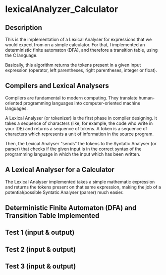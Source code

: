 # lexicalAnalyzer_Calculator

## Description
This is the implementation of a Lexical Analyser for expressions that we would expect from on a simple calculator. For that, I implemented an deterministic finite automaton (DFA), and therefore a transition table, using the C language. <br />

Basically, this algorithm returns the tokens present in a given input expression (operator, left parentheses, right parentheses, integer or float). 

## Compilers and Lexical Analysers
Compilers are fundamental to modern computing. They translate human-oriented programming languages into computer-oriented machine languages.<br />

A Lexical Analyser (or tokenizer) is the first phase in compiler designing. It takes a sequence of characters (like, for example, the code who write in your IDE) and returns a sequence of tokens. A token is a sequence of characters which represents a unit of information in the source program. <br />

Then, the Lexical Analyser "sends" the tokens to the Syntatic Analyser (or parser) that checks if the given input is in the correct syntax of the programming language in which the input which has been written. 

## A Lexical Analyser for a Calculator
The Lexical Analyser implemented takes a simple mathematic expression and returns the tokens present on that same expression, making the job of a potential/possible Syntatic Analyser (parser) much easier.

## Deterministic Finite Automaton (DFA) and Transition Table Implemented

## Test 1 (input & output)

## Test 2 (input & output)

## Test 3 (input & output)
